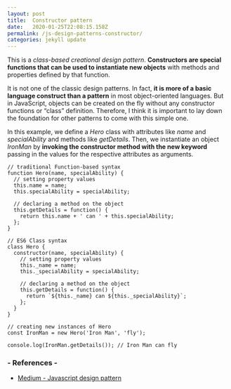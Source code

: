 ```yaml
---
layout: post
title:  Constructor pattern
date:   2020-01-25T22:08:15.158Z
permalink: /js-design-patterns-constructor/
categories: jekyll update
---
```

This is a *class-based creational design pattern*. **Constructors are special functions that can be used to instantiate new objects** with methods and properties defined by that function.

It is not one of the classic design patterns. In fact, **it is more of a basic language construct than a pattern** in most object-oriented languages. But in JavaScript, objects can be created on the fly without any constructor functions or “class” definition. Therefore, I think it is important to lay down the foundation for other patterns to come with this simple one.

In this example, we define a *Hero* class with attributes like *name* and *specialAbility* and methods like *getDetails*. Then, we instantiate an object *IronMan* by **invoking the constructor method with the new keyword** passing in the values for the respective attributes as arguments.

```
// traditional Function-based syntax
function Hero(name, specialAbility) {
  // setting property values
  this.name = name;
  this.specialAbility = specialAbility;

  // declaring a method on the object
  this.getDetails = function() {
    return this.name + ' can ' + this.specialAbility;
  };
}

// ES6 Class syntax
class Hero {
  constructor(name, specialAbility) {
    // setting property values
    this._name = name;
    this._specialAbility = specialAbility;

    // declaring a method on the object
    this.getDetails = function() {
      return `${this._name} can ${this._specialAbility}`;
    };
  }
}

// creating new instances of Hero
const IronMan = new Hero('Iron Man', 'fly');

console.log(IronMan.getDetails()); // Iron Man can fly
```

### - References -

- [Medium - Javascript design pattern](https://medium.com/better-programming/javascript-design-patterns-25f0faaaa15)
